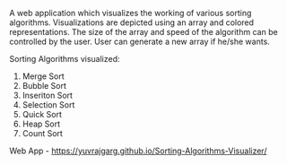 A web application which visualizes the working of various sorting algorithms. 
Visualizations are depicted using an array and colored representations.
The size of the array and speed of the algorithm can be controlled by the user.
User can generate a new array if he/she wants.

Sorting Algorithms visualized:
1) Merge Sort
2) Bubble Sort
3) Inseriton Sort
4) Selection Sort
5) Quick Sort
6) Heap Sort
7) Count Sort

Web App - https://yuvrajgarg.github.io/Sorting-Algorithms-Visualizer/
